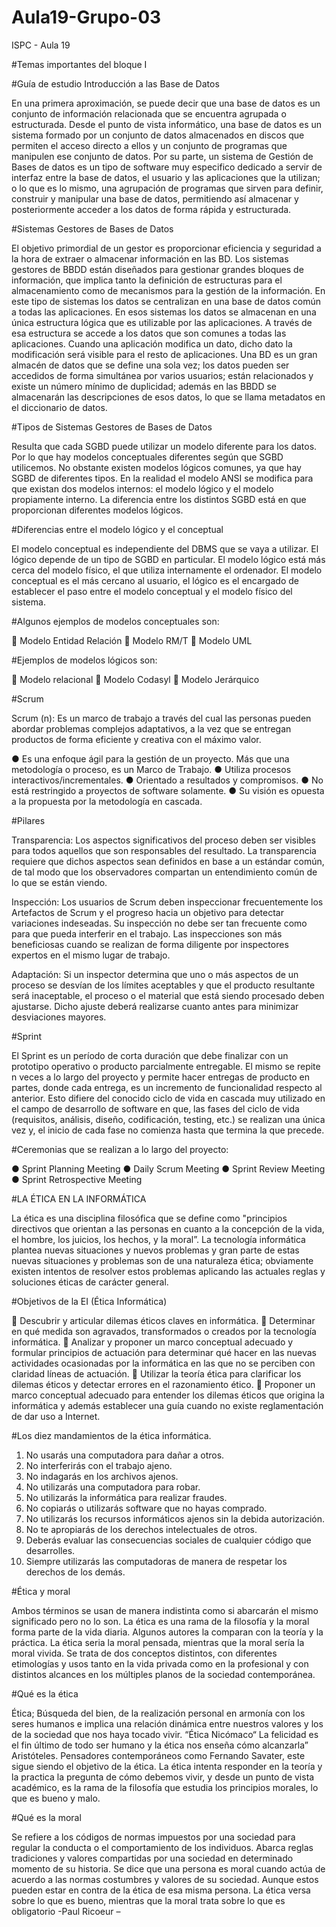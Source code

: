 # Aula19-Grupo-03
ISPC - Aula 19

#Temas importantes del bloque I

#Guía de estudio Introducción a las Base de Datos

En una primera aproximación, se puede decir que una base de datos es un conjunto de información relacionada que se encuentra agrupada o estructurada.
Desde el punto de vista informático, una base de datos es un sistema formado por un conjunto de datos almacenados en discos que permiten el acceso directo a 
ellos y un conjunto de programas que manipulen ese conjunto de datos. Por su parte, un sistema de Gestión de Bases de datos es un tipo de software 
muy especifico dedicado a servir de interfaz entre la base de datos, el usuario y las aplicaciones que la utilizan; o lo que es lo mismo, una agrupación
de programas que sirven para definir, construir y manipular una base de datos, permitiendo así almacenar y posteriormente acceder a los datos de forma rápida 
y estructurada.

#Sistemas Gestores de Bases de Datos

El objetivo primordial de un gestor es proporcionar eficiencia y seguridad a la hora de extraer o almacenar información en las BD.
Los sistemas gestores de BBDD están diseñados para gestionar grandes bloques de información, que
implica tanto la definición de estructuras para el almacenamiento como de mecanismos para la gestión de la información.
En este tipo de sistemas los datos se centralizan en una base de datos común a todas las aplicaciones.
En esos sistemas los datos se almacenan en una única estructura lógica que es utilizable por las
aplicaciones. A través de esa estructura se accede a los datos que son comunes a todas las aplicaciones.
Cuando una aplicación modifica un dato, dicho dato la modificación será visible para el resto de
aplicaciones. Una BD es un gran almacén de datos que se define una sola vez; los datos pueden ser accedidos de
forma simultánea por varios usuarios; están relacionados y existe un número mínimo de duplicidad;
además en las BBDD se almacenarán las descripciones de esos datos, lo que se llama metadatos en el
diccionario de datos.


#Tipos de Sistemas Gestores de Bases de Datos

Resulta que cada SGBD puede utilizar un modelo diferente para los datos. Por lo que hay modelos conceptuales diferentes según que SGBD utilicemos. 
No obstante existen modelos lógicos comunes, ya que hay SGBD de diferentes tipos. En la realidad el
modelo ANSI se modifica para que existan dos modelos internos: el modelo lógico  y el modelo propiamente interno. 
La diferencia entre los distintos SGBD está en que proporcionan diferentes modelos lógicos. 

#Diferencias entre el modelo lógico y el conceptual

El modelo conceptual es independiente del DBMS que se vaya a utilizar. El lógico depende de un tipo de
SGBD en particular.
El modelo lógico está más cerca del modelo físico, el que utiliza internamente el ordenador.
El modelo conceptual es el más cercano al usuario, el lógico es el encargado de establecer el paso entre 
el modelo conceptual y el modelo físico del sistema.

#Algunos ejemplos de modelos conceptuales son:

 Modelo Entidad Relación
 Modelo RM/T
 Modelo UML

#Ejemplos de modelos lógicos son:

 Modelo relacional
 Modelo Codasyl
 Modelo Jerárquico 

#Scrum

Scrum (n): Es un marco de trabajo a través
del cual las personas pueden abordar
problemas complejos adaptativos, a la vez
que se entregan productos de forma
eficiente y creativa con el máximo valor. 

● Es una enfoque ágil para la gestión de un proyecto. Más que una
metodología o proceso, es un Marco de Trabajo.
● Utiliza procesos interactivos/incrementales.
● Orientado a resultados y compromisos.
● No está restringido a proyectos de software solamente.
● Su visión es opuesta a la propuesta por la metodología en
cascada.

#Pilares

Transparencia: Los aspectos significativos del proceso deben ser visibles para todos aquellos que son responsables del resultado. La
transparencia requiere que dichos aspectos sean definidos en base a un estándar común, de tal modo que los
observadores compartan un entendimiento común de lo que se están viendo.

Inspección: Los usuarios de Scrum deben inspeccionar frecuentemente los Artefactos de Scrum y el progreso hacia un objetivo para
detectar variaciones indeseadas. Su inspección no debe ser tan frecuente como para que pueda interferir en el trabajo.
Las inspecciones son más beneficiosas cuando se realizan de forma diligente por inspectores expertos en el mismo
lugar de trabajo.

Adaptación: Si un inspector determina que uno o más aspectos de un proceso se desvían de los límites aceptables y que el producto
resultante será inaceptable, el proceso o el material que está siendo procesado deben ajustarse. Dicho ajuste deberá
realizarse cuanto antes para minimizar desviaciones mayores.

#Sprint

El Sprint es un período de corta duración que debe finalizar con un prototipo
operativo o producto parcialmente entregable. El mismo se repite n veces a
lo largo del proyecto y permite hacer entregas de producto en partes, donde
cada entrega, es un incremento de funcionalidad respecto al anterior. Esto
difiere del conocido ciclo de vida en cascada muy utilizado en el campo de
desarrollo de software en que, las fases del ciclo de vida (requisitos, análisis,
diseño, codificación, testing, etc.) se realizan una única vez y, el inicio de
cada fase no comienza hasta que termina la que precede.

#Ceremonias que se realizan a lo largo del proyecto:

● Sprint Planning Meeting
● Daily Scrum Meeting
● Sprint Review Meeting
● Sprint Retrospective Meeting

#LA ÉTICA EN LA INFORMÁTICA

La ética es una disciplina filosófica que se define como "principios directivos que
orientan a las personas en cuanto a la concepción de la vida, el hombre, los juicios, los
hechos, y la moral”.
La tecnología informática plantea nuevas situaciones y nuevos problemas y gran parte de
estas nuevas situaciones y problemas son de una naturaleza ética; obviamente existen intentos
de resolver estos problemas aplicando las actuales reglas y soluciones éticas de carácter
general.

#Objetivos de la EI (Ética Informática)

 Descubrir y articular dilemas éticos claves en informática.
 Determinar en qué medida son agravados, transformados o creados por la tecnología
informática.
 Analizar y proponer un marco conceptual adecuado y formular principios de actuación
para determinar qué hacer en las nuevas actividades ocasionadas por la informática en
las que no se perciben con claridad líneas de actuación.
 Utilizar la teoría ética para clarificar los dilemas éticos y detectar errores en el
razonamiento ético.
 Proponer un marco conceptual adecuado para entender los dilemas éticos que origina
la informática y además establecer una guía cuando no existe reglamentación de dar
uso a Internet.

#Los diez mandamientos de la ética informática.

1) No usarás una computadora para dañar a otros.
2) No interferirás con el trabajo ajeno.
3) No indagarás en los archivos ajenos.
4) No utilizarás una computadora para robar.
5) No utilizarás la informática para realizar fraudes.
6) No copiarás o utilizarás software que no hayas comprado.
7) No utilizarás los recursos informáticos ajenos sin la debida autorización.
8) No te apropiarás de los derechos intelectuales de otros.
9) Deberás evaluar las consecuencias sociales de cualquier código que desarrolles.
10) Siempre utilizarás las computadoras de manera de respetar los derechos de los demás.

#Ética y moral

Ambos términos se usan de manera indistinta como si abarcarán el mismo significado
pero no lo son.
La ética es una rama de la filosofía y la moral forma parte de la vida diaria. Algunos
autores la comparan con la teoría y la práctica. La ética seria la moral pensada, mientras
que la moral sería la moral vivida. Se trata de dos conceptos distintos, con diferentes
etimologías y usos tanto en la vida privada como en la profesional y con distintos alcances
en los múltiples planos de la sociedad contemporánea.

#Qué es la ética

Ética; Búsqueda del bien, de la realización personal en armonía con los seres humanos e
implica una relación dinámica entre nuestros valores y los de la sociedad que nos haya
tocado vivir.
“Ética Nicómaco“ La felicidad es el fin último de todo ser humano y la ética nos enseña
cómo alcanzarla” Aristóteles. Pensadores contemporáneos como Fernando Savater, este
sigue siendo el objetivo de la ética.
La ética intenta responder en la teoría y la practica la pregunta de cómo debemos vivir, y
desde un punto de vista académico, es la rama de la filosofía que estudia los principios
morales, lo que es bueno y malo. 

#Qué es la moral

Se refiere a los códigos de normas impuestos por una sociedad para regular la conducta o
el comportamiento de los individuos. Abarca reglas tradiciones y valores compartidas por
una sociedad en determinado momento de su historia.
Se dice que una persona es moral cuando actúa de acuerdo a las normas costumbres y
valores de su sociedad. Aunque estos pueden estar en contra de la ética de esa misma
persona.
La ética versa sobre lo que es bueno, mientras que la moral trata sobre lo que es
obligatorio -Paul Ricoeur –

